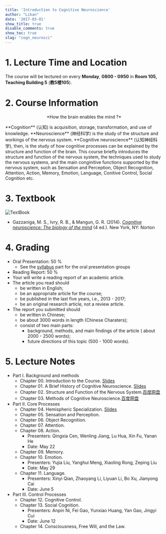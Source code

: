 ```yaml
---
title: 'Introduction to Cognitive Neuroscience'
author: "Likan"
date: '2017-03-01'
show_title: true
disable_comments: true
show_toc: true
slag: "cogn_neurosci"
---
```

# 1. Lecture Time and Location

The course will be lectured on every **Monday**, **0800 - 0950** in **Room 105, Teaching Building 5** (**教5楼105**).

# 2. Course Information
<p align = "middle"> *How the brain enables the mind ?* </p>
 **Cognition** (认知) is acquisition, storage, transformation, and use of knowledge. **Neuroscience** (神经科学) is the study of the structure and workings of the nervous system. **Cognitive neuroscience** (认知神经科学), then, is the study of how cognitive processes can be explained by the structure and function of the brain. This course briefly introduces the structure and function of the nervous system, the techniques used to study the nervous systems, and the main conginitive functions supported by the nervous system, such as Sensation and Perception, Object Recognition, Attention, Action, Memory, Emotion, Language, Conitive Control, Social Cognition etc.

# 3. Textbook

![TextBook](https://images-na.ssl-images-amazon.com/images/I/51%2B3AgFocKL._SX367_BO1,204,203,200_.jpg)

- Gazzaniga, M. S., Ivry, R. B., & Mangun, G. R. (2014). *[Cognitive neuroscience: The biology of the mind](https://www.amazon.com/Cognitive-Neuroscience-Biology-Mind-4th/dp/0393913481/ref=sr_1_1?s=books&ie=UTF8&qid=1489241498&sr=1-1&keywords=Cognitive+neuroscience%3A+The+biology+of+the+mind)* (4 ed.). New York, NY: Norton

# 4. Grading

- Oral Presentation: 50 %
  - See the [syllabus](#presenters) part for the oral presentation groups
- Reading Report: 50 %
 - Your will write a reading report of an academic article.
 - The article you read should
     - be written in English;
     - be an appropriate article for the course;
     - be published in the last five years, i.e., 2013 - 2017;
     - be an original research article, not a review article.
 - The report you submitted should
     - be written in Chinese;
     - be about 3000 words in length (Chinese Charaters);
     - consist of two main parts:
         - background, methods, and main findings of the article ( about 2000 - 2500 words);
         - future directions of this topic (500 - 1000 words).

# 5. Lecture Notes

- Part I. Background and methods
  - Chapter 00. Introduction to the Course. [Slides](http://cognneurosci.netlify.com/CH.00.pdf)
  - Chapter 01. A Brief History of Cognitive Neuroscience. [Slides](http://cognneurosci.netlify.com/CH.01.pdf)
  - Chapter 02. Structure and Function of the Nervous System.[百度网盘](https://pan.baidu.com/s/1hsgdZhy)
  - Chapter 03. Methods of Cognitive Neuroscience.[百度网盘](https://pan.baidu.com/s/1geBal6j)
- Part II. Core Processes
  - Chapter 04. Hemispheric Specialization. [Slides](https://cognneurosci.netlify.com/CH.04.pdf)
  - Chapter 05. Sensation and Perception.
  - Chapter 06. Object Recognition.
  - Chapter 07. Attention.
  - Chapter 08. Action. <a id="presenters"></a>
      - Presenters: Qingxia Cen, Wenling Jiang, Lu Hua, Xin Fu, Yanan He
      - Date: May 22
  - Chapter 09. Memory.
  - Chapter 10. Emotion.
      - Presenters: Yujia Liu, Yanghui Meng, Xiaoling Rong, Zeping Liu
      - Date: May 29
  - Chapter 11. Language.
      - Presenters: Xinyi Qian, Zhaoyang Li, Liyuan Li, Bo Xu, Jianyong Cai
      - Date: June 5
- Part III. Control Processes
  - Chapter 12. Cognitive Control.
  - Chapter 13. Social Cognition.
      - Presenters: Anpin Ni, Fei Gao, Yunxiao Huang, Yan Gao, Jingyi Cui
      - Date: June 12
  - Chapter 14. Consciousness, Free Will, and the Law.
